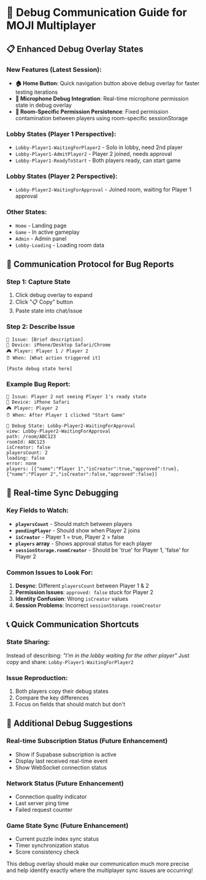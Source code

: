 # 🐛 Debug Communication Guide for MOJI Multiplayer

## 📋 **Enhanced Debug Overlay States**

### **New Features (Latest Session):**
- **🏠 Home Button**: Quick navigation button above debug overlay for faster testing iterations
- **🎤 Microphone Debug Integration**: Real-time microphone permission state in debug overlay
- **🔧 Room-Specific Permission Persistence**: Fixed permission contamination between players using room-specific sessionStorage

### **Lobby States (Player 1 Perspective):**
- `Lobby-Player1-WaitingForPlayer2` - Solo in lobby, need 2nd player
- `Lobby-Player1-AdmitPlayer2` - Player 2 joined, needs approval
- `Lobby-Player1-ReadyToStart` - Both players ready, can start game

### **Lobby States (Player 2 Perspective):**
- `Lobby-Player2-WaitingForApproval` - Joined room, waiting for Player 1 approval

### **Other States:**
- `Home` - Landing page
- `Game` - In active gameplay
- `Admin` - Admin panel
- `Lobby-Loading` - Loading room data

## 🎯 **Communication Protocol for Bug Reports**

### **Step 1: Capture State**
1. Click debug overlay to expand
2. Click "📋 Copy" button
3. Paste state into chat/issue

### **Step 2: Describe Issue**
```
🐛 Issue: [Brief description]
📱 Device: iPhone/Desktop Safari/Chrome
🎮 Player: Player 1 / Player 2
⏰ When: [What action triggered it]

[Paste debug state here]
```

### **Example Bug Report:**
```
🐛 Issue: Player 2 not seeing Player 1's ready state
📱 Device: iPhone Safari
🎮 Player: Player 2
⏰ When: After Player 1 clicked "Start Game"

🐛 Debug State: Lobby-Player2-WaitingForApproval
view: Lobby-Player2-WaitingForApproval
path: /room/ABC123
roomId: ABC123
isCreator: false
playersCount: 2
loading: false
error: none
players: [{"name":"Player 1","isCreator":true,"approved":true},{"name":"Player 2","isCreator":false,"approved":false}]
```

## 🔄 **Real-time Sync Debugging**

### **Key Fields to Watch:**
- **`playersCount`** - Should match between players
- **`pendingPlayer`** - Should show when Player 2 joins
- **`isCreator`** - Player 1 = true, Player 2 = false
- **`players` array** - Shows approval status for each player
- **`sessionStorage.roomCreator`** - Should be 'true' for Player 1, 'false' for Player 2

### **Common Issues to Look For:**
1. **Desync**: Different `playersCount` between Player 1 & 2
2. **Permission Issues**: `approved: false` stuck for Player 2  
3. **Identity Confusion**: Wrong `isCreator` values
4. **Session Problems**: Incorrect `sessionStorage.roomCreator`

## 📞 **Quick Communication Shortcuts**

### **State Sharing:**
Instead of describing: *"I'm in the lobby waiting for the other player"*
Just copy and share: `Lobby-Player1-WaitingForPlayer2`

### **Issue Reproduction:**
1. Both players copy their debug states
2. Compare the key differences
3. Focus on fields that should match but don't

## 🚀 **Additional Debug Suggestions**

### **Real-time Subscription Status** (Future Enhancement)
- Show if Supabase subscription is active
- Display last received real-time event
- Show WebSocket connection status

### **Network Status** (Future Enhancement)
- Connection quality indicator
- Last server ping time
- Failed request counter

### **Game State Sync** (Future Enhancement)  
- Current puzzle index sync status
- Timer synchronization status
- Score consistency check

This debug overlay should make our communication much more precise and help identify exactly where the multiplayer sync issues are occurring!